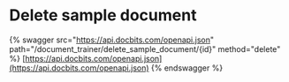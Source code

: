 # Delete sample document

{% swagger src="https://api.docbits.com/openapi.json" path="/document_trainer/delete_sample_document/{id}" method="delete" %}
[https://api.docbits.com/openapi.json](https://api.docbits.com/openapi.json)
{% endswagger %}
